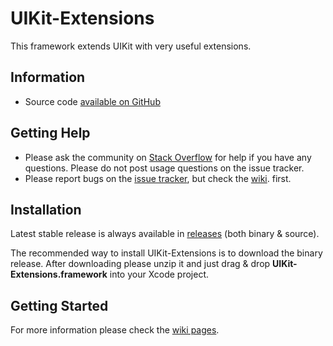 # UIKit-Extensions

This framework extends UIKit with very useful extensions.

## Information

* Source code [available on GitHub](https://github.com/MobileToolkit/UIKit-Extensions)

## Getting Help

* Please ask the community on [Stack Overflow](http://stackoverflow.com/) for help if you have any questions. Please do not post usage questions on the issue tracker.
* Please report bugs on the [issue tracker](https://github.com/MobileToolkit/UIKit-Extensions/issues), but check the [wiki](https://github.com/MobileToolkit/UIKit-Extensions/wiki). first.

## Installation

Latest stable release is always available in [releases](https://github.com/MobileToolkit/UIKit-Extensions/releases) (both binary & source).

The recommended way to install UIKit-Extensions is to download the binary release.
After downloading please unzip it and just drag & drop **UIKit-Extensions.framework** into your Xcode project.

## Getting Started

For more information please check the [wiki pages](https://github.com/MobileToolkit/UIKit-Extensions/wiki).
